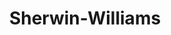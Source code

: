 ---
title: "Sherwin-Williams"
url: /portland/sherwin-williams-north-lombard-street/
shop: Farben
---